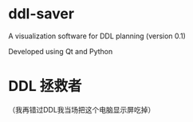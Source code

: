 # ddl-saver

A visualization software for DDL planning (version 0.1)

Developed using Qt and Python

# DDL 拯救者

（我再错过DDL我当场把这个电脑显示屏吃掉）
